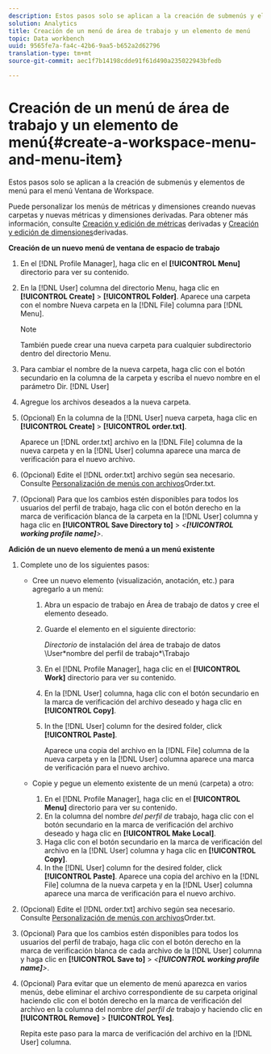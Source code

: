 ```yaml
---
description: Estos pasos solo se aplican a la creación de submenús y elementos de menú para el menú Ventana de Workspace.
solution: Analytics
title: Creación de un menú de área de trabajo y un elemento de menú
topic: Data workbench
uuid: 9565fe7a-fa4c-42b6-9aa5-b652a2d62796
translation-type: tm+mt
source-git-commit: aec1f7b14198cdde91f61d490a235022943bfedb

---
```



# Creación de un menú de área de trabajo y un elemento de menú{#create-a-workspace-menu-and-menu-item}

Estos pasos solo se aplican a la creación de submenús y elementos de menú para el menú Ventana de Workspace.

Puede personalizar los menús de métricas y dimensiones creando nuevas carpetas y nuevas métricas y dimensiones derivadas. Para obtener más información, consulte [Creación y edición de métricas](../../../../home/c-get-started/c-admin-intrf/c-prof-mgr/c-drvd-mtrcs.md#concept-e41723b342a849309874b26232224a40) derivadas y [Creación y edición de dimensiones](../../../../home/c-get-started/c-admin-intrf/c-prof-mgr/c-dvrd-dim.md#concept-ece3c3ea8cdf4fc796680173993bff93)derivadas.

**Creación de un nuevo menú de ventana de espacio de trabajo**

1. En el [!DNL Profile Manager], haga clic en el **[!UICONTROL Menu]** directorio para ver su contenido.
1. En la [!DNL User] columna del directorio Menu, haga clic en **[!UICONTROL Create]** > **[!UICONTROL Folder]**. Aparece una carpeta con el nombre Nueva carpeta en la [!DNL File] columna para [!DNL Menu].

   >[!NOTE]
   >
   >También puede crear una nueva carpeta para cualquier subdirectorio dentro del directorio Menu.

1. Para cambiar el nombre de la nueva carpeta, haga clic con el botón secundario en la columna de la carpeta y escriba el nuevo nombre en el parámetro Dir. [!DNL User]
1. Agregue los archivos deseados a la nueva carpeta.
1. (Opcional) En la columna de la [!DNL User] nueva carpeta, haga clic en **[!UICONTROL Create]** > **[!UICONTROL order.txt]**.

   Aparece un [!DNL order.txt] archivo en la [!DNL File] columna de la nueva carpeta y en la [!DNL User] columna aparece una marca de verificación para el nuevo archivo.

1. (Opcional) Edite el [!DNL order.txt] archivo según sea necesario. Consulte [Personalización de menús con archivos](../../../../home/c-get-started/c-intf-anlys-ftrs/c-ctm-menus/t-cstm-menus-ordr-files.md#task-a391800a8dd444deb3e1516d5189f999)Order.txt.
1. (Opcional) Para que los cambios estén disponibles para todos los usuarios del perfil de trabajo, haga clic con el botón derecho en la marca de verificación blanca de la carpeta en la [!DNL User] columna y haga clic en **[!UICONTROL Save Directory to]** > *&lt;**[!UICONTROL working profile name]**>*.

**Adición de un nuevo elemento de menú a un menú existente**

1. Complete uno de los siguientes pasos:

   * Cree un nuevo elemento (visualización, anotación, etc.) para agregarlo a un menú:

      1. Abra un espacio de trabajo en Área de trabajo de datos y cree el elemento deseado.
      1. Guarde el elemento en el siguiente directorio:

         *Directorio* de instalación del área de trabajo de datos \User\*nombre del perfil de trabajo*\Trabajo

      1. En el [!DNL Profile Manager], haga clic en el **[!UICONTROL Work]** directorio para ver su contenido.
      1. En la [!DNL User] columna, haga clic con el botón secundario en la marca de verificación del archivo deseado y haga clic en **[!UICONTROL Copy]**.
      1. In the [!DNL User] column for the desired folder, click **[!UICONTROL Paste]**.

         Aparece una copia del archivo en la [!DNL File] columna de la nueva carpeta y en la [!DNL User] columna aparece una marca de verificación para el nuevo archivo.
   * Copie y pegue un elemento existente de un menú (carpeta) a otro:

      1. En el [!DNL Profile Manager], haga clic en el **[!UICONTROL Menu]** directorio para ver su contenido.
      1. En la columna del nombre *del perfil de* trabajo, haga clic con el botón secundario en la marca de verificación del archivo deseado y haga clic en **[!UICONTROL Make Local]**.
      1. Haga clic con el botón secundario en la marca de verificación del archivo en la [!DNL User] columna y haga clic en **[!UICONTROL Copy]**.
      1. In the [!DNL User] column for the desired folder, click **[!UICONTROL Paste]**. Aparece una copia del archivo en la [!DNL File] columna de la nueva carpeta y en la [!DNL User] columna aparece una marca de verificación para el nuevo archivo.


1. (Opcional) Edite el [!DNL order.txt] archivo según sea necesario. Consulte [Personalización de menús con archivos](../../../../home/c-get-started/c-intf-anlys-ftrs/c-ctm-menus/t-cstm-menus-ordr-files.md#task-a391800a8dd444deb3e1516d5189f999)Order.txt.
1. (Opcional) Para que los cambios estén disponibles para todos los usuarios del perfil de trabajo, haga clic con el botón derecho en la marca de verificación blanca de cada archivo de la [!DNL User] columna y haga clic en **[!UICONTROL Save to]** > *&lt;**[!UICONTROL working profile name]**>*.
1. (Opcional) Para evitar que un elemento de menú aparezca en varios menús, debe eliminar el archivo correspondiente de su carpeta original haciendo clic con el botón derecho en la marca de verificación del archivo en la columna del nombre *del perfil de* trabajo y haciendo clic en **[!UICONTROL Remove]** > **[!UICONTROL Yes]**.

   Repita este paso para la marca de verificación del archivo en la [!DNL User] columna.

